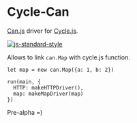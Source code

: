 # Cycle-Can 
[Can.js](https://github.com/canjs/canj) driver for [Cycle.js](http://cycle.js.org/). 

[![js-standard-style](https://img.shields.io/badge/code%20style-standard-brightgreen.svg)](http://standardjs.com/)

Allows to link `can.Map` with cycle.js function.

```javascirpt
let map = new can.Map({a: 1, b: 2})
 
run(main, {
  HTTP: makeHTTPDriver(),
  map: makeMapDriver(map)
})

```

Pre-alpha =)